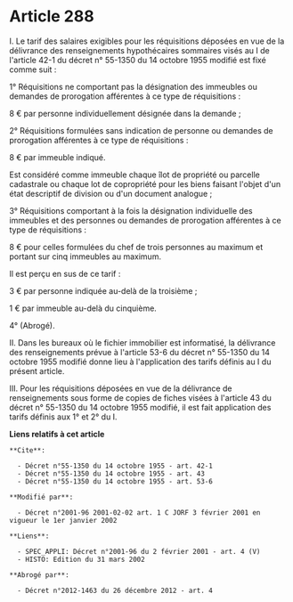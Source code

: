 # Article 288

I. Le tarif des salaires exigibles pour les réquisitions déposées en vue de la délivrance des renseignements hypothécaires
sommaires visés au I de l'article 42-1 du décret n° 55-1350 du 14 octobre 1955 modifié est fixé comme suit :

1° Réquisitions ne comportant pas la désignation des immeubles ou demandes de prorogation afférentes à ce type de
réquisitions :

8 € par personne individuellement désignée dans la demande ;

2° Réquisitions formulées sans indication de personne ou demandes de prorogation afférentes à ce type de réquisitions :

8 € par immeuble indiqué.

Est considéré comme immeuble chaque îlot de propriété ou parcelle cadastrale ou chaque lot de copropriété pour les biens
faisant l'objet d'un état descriptif de division ou d'un document analogue ;

3° Réquisitions comportant à la fois la désignation individuelle des immeubles et des personnes ou demandes de prorogation
afférentes à ce type de réquisitions :

8 € pour celles formulées du chef de trois personnes au maximum et portant sur cinq immeubles au maximum.

Il est perçu en sus de ce tarif :

3 € par personne indiquée au-delà de la troisième ;

1 € par immeuble au-delà du cinquième.

4° (Abrogé).

II. Dans les bureaux où le fichier immobilier est informatisé, la délivrance des renseignements prévue à l'article 53-6 du
décret n° 55-1350 du 14 octobre 1955 modifié donne lieu à l'application des tarifs définis au I du présent article.

III. Pour les réquisitions déposées en vue de la délivrance de renseignements sous forme de copies de fiches visées à
l'article 43 du décret n° 55-1350 du 14 octobre 1955 modifié, il est fait application des tarifs définis aux 1° et 2° du I.

**Liens relatifs à cet article**

	**Cite**:

	  - Décret n°55-1350 du 14 octobre 1955 - art. 42-1
	  - Décret n°55-1350 du 14 octobre 1955 - art. 43
	  - Décret n°55-1350 du 14 octobre 1955 - art. 53-6

	**Modifié par**:

	  - Décret n°2001-96 2001-02-02 art. 1 C JORF 3 février 2001 en vigueur le 1er janvier 2002

	**Liens**:

	  - SPEC_APPLI: Décret n°2001-96 du 2 février 2001 - art. 4 (V)
	  - HISTO: Edition du 31 mars 2002

	**Abrogé par**:

	  - Décret n°2012-1463 du 26 décembre 2012 - art. 4
